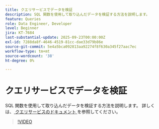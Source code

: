 ```yaml
---
title: クエリサービスでデータを検証
description: SQL 関数を使用して取り込んだデータを検証する方法を説明します。
feature: Queries
role: Data Engineer, Developer
level: Beginner
jira: KT-7684
last-substantial-update: 2025-09-23T00:00:00Z
exl-id: 7288da8f-4646-4519-81cc-dae33d79b86e
source-git-commit: 5e4a5bca092813aa92274f8f630a345f27aac7ec
workflow-type: tm+mt
source-wordcount: '38'
ht-degree: 0%

---
```


# クエリサービスでデータを検証

SQL 関数を使用して取り込んだデータを検証する方法を説明します。 詳しくは、[ クエリサービスのドキュメント ](https://experienceleague.adobe.com/ja/docs/experience-platform/query/home) を参照してください。

>[!VIDEO](https://video.tv.adobe.com/v/3414057?learn=on&enablevpops&captions=jpn)
